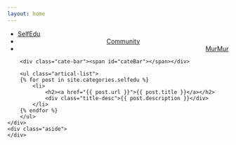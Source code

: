 ```yaml
---
layout: home
---
```


<div class="index-content selfedu">
    <div class="section">
        <ul class="artical-cate">
            <li class="on"><a href="/"><span>SelfEdu</span></a></li>
            <li style="text-align:center"><a href="/Community"><span>Community</span></a></li>
            <li style="text-align:right"><a href="/MurMur"><span>MurMur</span></a></li>
        </ul>

        <div class="cate-bar"><span id="cateBar"></span></div>

        <ul class="artical-list">
        {% for post in site.categories.selfedu %}
            <li>
                <h2><a href="{{ post.url }}">{{ post.title }}</a></h2>
                <div class="title-desc">{{ post.description }}</div>
            </li>
        {% endfor %}
        </ul>
    </div>
    <div class="aside">
    </div>
</div>
